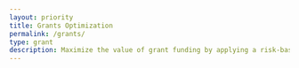```yaml
---
layout: priority
title: Grants Optimization
permalink: /grants/
type: grant
description: Maximize the value of grant funding by applying a risk-based, data-driven framework that balances compliance requirements with demonstrating successful results for the American taxpayer.
---
```




